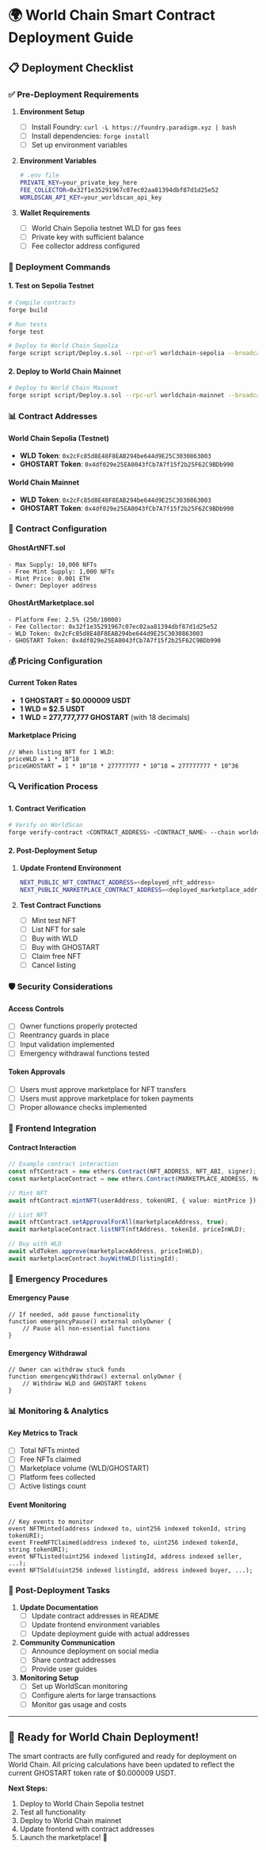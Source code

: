 # 🌍 World Chain Smart Contract Deployment Guide

## 📋 **Deployment Checklist**

### ✅ **Pre-Deployment Requirements**

1. **Environment Setup**
   - [ ] Install Foundry: `curl -L https://foundry.paradigm.xyz | bash`
   - [ ] Install dependencies: `forge install`
   - [ ] Set up environment variables

2. **Environment Variables**
   ```bash
   # .env file
   PRIVATE_KEY=your_private_key_here
   FEE_COLLECTOR=0x32f1e35291967c07ec02aa81394dbf87d1d25e52
   WORLDSCAN_API_KEY=your_worldscan_api_key
   ```

3. **Wallet Requirements**
   - [ ] World Chain Sepolia testnet WLD for gas fees
   - [ ] Private key with sufficient balance
   - [ ] Fee collector address configured

### 🚀 **Deployment Commands**

#### **1. Test on Sepolia Testnet**
```bash
# Compile contracts
forge build

# Run tests
forge test

# Deploy to World Chain Sepolia
forge script script/Deploy.s.sol --rpc-url worldchain-sepolia --broadcast --verify
```

#### **2. Deploy to World Chain Mainnet**
```bash
# Deploy to World Chain Mainnet
forge script script/Deploy.s.sol --rpc-url worldchain-mainnet --broadcast --verify
```

### 📊 **Contract Addresses**

#### **World Chain Sepolia (Testnet)**
- **WLD Token**: `0x2cFc85d8E48F8EAB294be644d9E25C3030863003`
- **GHOSTART Token**: `0x4df029e25EA0043fCb7A7f15f2b25F62C9BDb990`

#### **World Chain Mainnet**
- **WLD Token**: `0x2cFc85d8E48F8EAB294be644d9E25C3030863003`
- **GHOSTART Token**: `0x4df029e25EA0043fCb7A7f15f2b25F62C9BDb990`

### 🔧 **Contract Configuration**

#### **GhostArtNFT.sol**
```solidity
- Max Supply: 10,000 NFTs
- Free Mint Supply: 1,000 NFTs
- Mint Price: 0.001 ETH
- Owner: Deployer address
```

#### **GhostArtMarketplace.sol**
```solidity
- Platform Fee: 2.5% (250/10000)
- Fee Collector: 0x32f1e35291967c07ec02aa81394dbf87d1d25e52
- WLD Token: 0x2cFc85d8E48F8EAB294be644d9E25C3030863003
- GHOSTART Token: 0x4df029e25EA0043fCb7A7f15f2b25F62C9BDb990
```

### 💰 **Pricing Configuration**

#### **Current Token Rates**
- **1 GHOSTART = $0.000009 USDT**
- **1 WLD ≈ $2.5 USDT**
- **1 WLD = 277,777,777 GHOSTART** (with 18 decimals)

#### **Marketplace Pricing**
```solidity
// When listing NFT for 1 WLD:
priceWLD = 1 * 10^18
priceGHOSTART = 1 * 10^18 * 277777777 * 10^18 = 277777777 * 10^36
```

### 🔍 **Verification Process**

#### **1. Contract Verification**
```bash
# Verify on WorldScan
forge verify-contract <CONTRACT_ADDRESS> <CONTRACT_NAME> --chain worldchain --etherscan-api-key $WORLDSCAN_API_KEY
```

#### **2. Post-Deployment Setup**
1. **Update Frontend Environment**
   ```bash
   NEXT_PUBLIC_NFT_CONTRACT_ADDRESS=<deployed_nft_address>
   NEXT_PUBLIC_MARKETPLACE_CONTRACT_ADDRESS=<deployed_marketplace_address>
   ```

2. **Test Contract Functions**
   - [ ] Mint test NFT
   - [ ] List NFT for sale
   - [ ] Buy with WLD
   - [ ] Buy with GHOSTART
   - [ ] Claim free NFT
   - [ ] Cancel listing

### 🛡️ **Security Considerations**

#### **Access Controls**
- [ ] Owner functions properly protected
- [ ] Reentrancy guards in place
- [ ] Input validation implemented
- [ ] Emergency withdrawal functions tested

#### **Token Approvals**
- [ ] Users must approve marketplace for NFT transfers
- [ ] Users must approve marketplace for token payments
- [ ] Proper allowance checks implemented

### 📱 **Frontend Integration**

#### **Contract Interaction**
```typescript
// Example contract interaction
const nftContract = new ethers.Contract(NFT_ADDRESS, NFT_ABI, signer);
const marketplaceContract = new ethers.Contract(MARKETPLACE_ADDRESS, MARKETPLACE_ABI, signer);

// Mint NFT
await nftContract.mintNFT(userAddress, tokenURI, { value: mintPrice });

// List NFT
await nftContract.setApprovalForAll(marketplaceAddress, true);
await marketplaceContract.listNFT(nftAddress, tokenId, priceInWLD);

// Buy with WLD
await wldToken.approve(marketplaceAddress, priceInWLD);
await marketplaceContract.buyWithWLD(listingId);
```

### 🚨 **Emergency Procedures**

#### **Emergency Pause**
```solidity
// If needed, add pause functionality
function emergencyPause() external onlyOwner {
    // Pause all non-essential functions
}
```

#### **Emergency Withdrawal**
```solidity
// Owner can withdraw stuck funds
function emergencyWithdraw() external onlyOwner {
    // Withdraw WLD and GHOSTART tokens
}
```

### 📊 **Monitoring & Analytics**

#### **Key Metrics to Track**
- [ ] Total NFTs minted
- [ ] Free NFTs claimed
- [ ] Marketplace volume (WLD/GHOSTART)
- [ ] Platform fees collected
- [ ] Active listings count

#### **Event Monitoring**
```solidity
// Key events to monitor
event NFTMinted(address indexed to, uint256 indexed tokenId, string tokenURI);
event FreeNFTClaimed(address indexed to, uint256 indexed tokenId, string tokenURI);
event NFTListed(uint256 indexed listingId, address indexed seller, ...);
event NFTSold(uint256 indexed listingId, address indexed buyer, ...);
```

### 🔄 **Post-Deployment Tasks**

1. **Update Documentation**
   - [ ] Update contract addresses in README
   - [ ] Update frontend environment variables
   - [ ] Update deployment guide with actual addresses

2. **Community Communication**
   - [ ] Announce deployment on social media
   - [ ] Share contract addresses
   - [ ] Provide user guides

3. **Monitoring Setup**
   - [ ] Set up WorldScan monitoring
   - [ ] Configure alerts for large transactions
   - [ ] Monitor gas usage and costs

---

## 🎉 **Ready for World Chain Deployment!**

The smart contracts are fully configured and ready for deployment on World Chain. All pricing calculations have been updated to reflect the current GHOSTART token rate of $0.000009 USDT.

**Next Steps:**
1. Deploy to World Chain Sepolia testnet
2. Test all functionality
3. Deploy to World Chain mainnet
4. Update frontend with contract addresses
5. Launch the marketplace! 🚀
